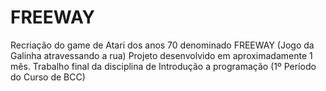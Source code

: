 # FREEWAY
Recriação do game de Atari dos anos 70 denominado FREEWAY (Jogo da Galinha atravessando a rua)
Projeto desenvolvido em aproximadamente 1 mês.
Trabalho final da disciplina de Introdução a programação (1º Período do Curso de BCC)
